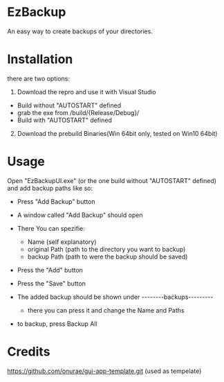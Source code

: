 # EzBackup
An easy way to create backups of your directories.

# Installation

there are two options:
1. Download the repro and use it with Visual Studio
 - Build without "AUTOSTART" defined
 - grab the exe from /build/{Release/Debug}/
 - Build with "AUTOSTART" defined
   
2. Download the prebuild Binaries(Win 64bit only, tested on Win10 64bit)

# Usage

Open "EzBackupUI.exe" (or the one build without "AUTOSTART" defined) and add backup paths like so:
- Press "Add Backup" button
- A window called "Add Backup" should open
- There You can spezifie:
  - Name (self explanatory)
  - original Path (path to the directory you want to backup)
  - backup Path (path to were the backup should be saved)
- Press the "Add" button
- Press the "Save" button

- The added backup should be shown under --------backups---------
  - there you can press it and change the Name and Paths 

- to backup, press Backup All

# Credits

https://github.com/onurae/gui-app-template.git (used as tempelate)
